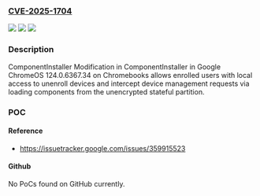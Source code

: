### [CVE-2025-1704](https://cve.mitre.org/cgi-bin/cvename.cgi?name=CVE-2025-1704)
![](https://img.shields.io/static/v1?label=Product&message=ChromeOS&color=blue)
![](https://img.shields.io/static/v1?label=Version&message=%3D%20124.0.6367.34%20&color=brighgreen)
![](https://img.shields.io/static/v1?label=Vulnerability&message=Use-After-Free%20(UAF)&color=brighgreen)

### Description

ComponentInstaller Modification in ComponentInstaller in Google ChromeOS 124.0.6367.34 on Chromebooks allows enrolled users with local access to unenroll devices and intercept device management requests via loading components from the unencrypted stateful partition.

### POC

#### Reference
- https://issuetracker.google.com/issues/359915523

#### Github
No PoCs found on GitHub currently.

